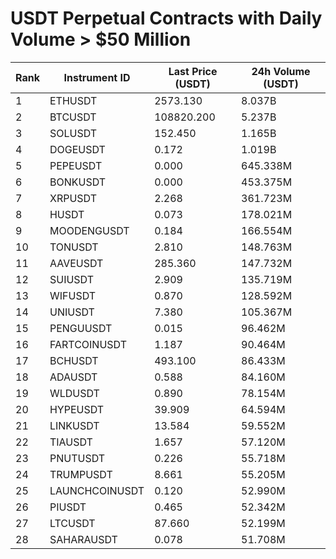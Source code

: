 # USDT Perpetual Contracts with Daily Volume > $50 Million

| Rank | Instrument ID | Last Price (USDT) | 24h Volume (USDT) |
|------|---------------|-------------------|-------------------|
| 1 | ETHUSDT | 2573.130 | 8.037B |
| 2 | BTCUSDT | 108820.200 | 5.237B |
| 3 | SOLUSDT | 152.450 | 1.165B |
| 4 | DOGEUSDT | 0.172 | 1.019B |
| 5 | PEPEUSDT | 0.000 | 645.338M |
| 6 | BONKUSDT | 0.000 | 453.375M |
| 7 | XRPUSDT | 2.268 | 361.723M |
| 8 | HUSDT | 0.073 | 178.021M |
| 9 | MOODENGUSDT | 0.184 | 166.554M |
| 10 | TONUSDT | 2.810 | 148.763M |
| 11 | AAVEUSDT | 285.360 | 147.732M |
| 12 | SUIUSDT | 2.909 | 135.719M |
| 13 | WIFUSDT | 0.870 | 128.592M |
| 14 | UNIUSDT | 7.380 | 105.367M |
| 15 | PENGUUSDT | 0.015 | 96.462M |
| 16 | FARTCOINUSDT | 1.187 | 90.464M |
| 17 | BCHUSDT | 493.100 | 86.433M |
| 18 | ADAUSDT | 0.588 | 84.160M |
| 19 | WLDUSDT | 0.890 | 78.154M |
| 20 | HYPEUSDT | 39.909 | 64.594M |
| 21 | LINKUSDT | 13.584 | 59.552M |
| 22 | TIAUSDT | 1.657 | 57.120M |
| 23 | PNUTUSDT | 0.226 | 55.718M |
| 24 | TRUMPUSDT | 8.661 | 55.205M |
| 25 | LAUNCHCOINUSDT | 0.120 | 52.990M |
| 26 | PIUSDT | 0.465 | 52.342M |
| 27 | LTCUSDT | 87.660 | 52.199M |
| 28 | SAHARAUSDT | 0.078 | 51.708M |
